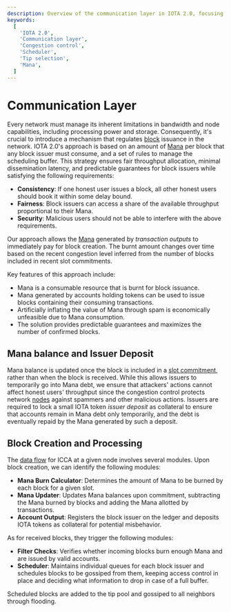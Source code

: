 ```yaml
---
description: Overview of the communication layer in IOTA 2.0, focusing on congestion control, the scheduler, and tip selection.
keywords:
  [
    'IOTA 2.0',
    'Communication layer',
    'Congestion control',
    'Scheduler',
    'Tip selection',
    'Mana',
  ]
---
```


# Communication Layer

Every network must manage its inherent limitations in bandwidth and node capabilities, including processing power and
storage.
Consequently, it's crucial to introduce a mechanism that regulates [block](data-structures.md#blocks) issuance in the
network.
IOTA 2.0's approach is based on an amount of [Mana](mana.md) per block that any block issuer must consume,
and a set of rules to manage the scheduling buffer.
This strategy ensures fair throughput allocation, minimal dissemination latency, and predictable guarantees for block
issuers while satisfying the following requirements:

- **Consistency**: If one honest user issues a block, all other honest users should book it within some delay
  bound.
- **Fairness**: Block issuers can access a share of the available throughput proportional to their Mana.
- **Security**: Malicious users should not be able to interfere with the above requirements.

Our approach allows the [Mana](mana.md) generated by _transaction outputs_ to immediately pay for block creation.
The burnt amount changes over time based on the recent congestion level inferred from the number of blocks
included in recent slot commitments.

Key features of this approach include:

- Mana is a consumable resource that is burnt for block issuance.
- Mana generated by accounts holding tokens can be used to issue blocks containing their consuming transactions.
- Artificially inflating the value of Mana through spam is economically unfeasible due to Mana consumption.
- The solution provides predictable guarantees and maximizes the number of confirmed blocks.

## Mana balance and Issuer Deposit

Mana balance is updated once the block is included in a [slot commitment](data-structures.md#slot-commitments),
rather than when the block is received.
While this allows issuers to temporarily go into Mana debt, we ensure that attackers' actions cannot affect honest
users' throughput since the congestion control protects network [nodes](networking.md#nodes) against spammers and other
malicious actions. Issuers are required to lock a small IOTA token _issuer deposit_ as collateral to ensure that
accounts remain in Mana debt only temporarily, and the debt is eventually repaid by the Mana generated by such a deposit.

## Block Creation and Processing

The [data flow](data-flow.md) for ICCA at a given node involves several modules. Upon block creation, we can identify
the following
modules:

- **Mana Burn Calculator**: Determines the amount of Mana to be burned by each block for a given slot.
- **Mana Updater**: Updates Mana balances upon commitment, subtracting the Mana burned by blocks and adding the Mana
  allotted by transactions.
- **Account Output**: Registers the block issuer on the ledger and deposits IOTA tokens as collateral for potential
  misbehavior.

As for received blocks, they trigger the following modules:

- **Filter Checks**: Verifies whether incoming blocks burn enough Mana and are issued by valid accounts.
- **Scheduler**: Maintains individual queues for each block issuer and schedules blocks to be gossiped from them,
  keeping access control in place and deciding what information to drop in case of a full buffer.

Scheduled blocks are added to the tip pool and gossiped to all neighbors through flooding.

